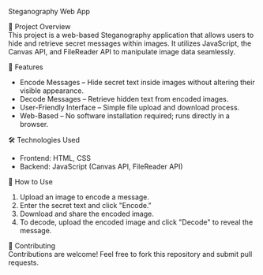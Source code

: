  Steganography Web App  

📌 Project Overview  
This project is a web-based Steganography application that allows users to hide and retrieve secret messages within images. It utilizes JavaScript, the Canvas API, and FileReader API to manipulate image data seamlessly.  

🚀 Features  
- Encode Messages – Hide secret text inside images without altering their visible appearance.  
- Decode Messages – Retrieve hidden text from encoded images.  
- User-Friendly Interface – Simple file upload and download process.  
- Web-Based – No software installation required; runs directly in a browser.  

🛠️ Technologies Used  
- Frontend: HTML, CSS  
- Backend: JavaScript (Canvas API, FileReader API)  

📌 How to Use  
1. Upload an image to encode a message.  
2. Enter the secret text and click "Encode."  
3. Download and share the encoded image.  
4. To decode, upload the encoded image and click "Decode" to reveal the message.  
 

🤝 Contributing  
Contributions are welcome! Feel free to fork this repository and submit pull requests.  



